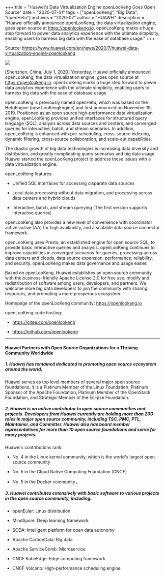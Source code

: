+++
title = "Huawei's Data Virtualization Engine openLooKeng Goes Open Source"
date = "2020-07-01"
tags = ["openLooKeng", "Big Data", "openHetu"]
archives = "2020-07"
author = "HUAWEI"
description = "Huawei officially announced openLooKeng, the data virtualization engine, goes open source at https://openlookeng.io. openLooKeng marks a huge step forward to power data analytics experience with the ultimate simplicity, enabling users to harness big data with the ease of database usage."
+++

Source: <hhttps://www.huawei.com/en/news/2020/7/huawei-data-virtualization-engine-openlookeng>


[<img src="/en-us/blog/zerodefect/2020-07-01-openlookeng-open-source.jpg">](<https://openlookeng.io>)

[Shenzhen, China, July 1, 2020] Yesterday, Huawei officially announced openLooKeng, the data virtualization engine, goes open source at <https://openlookeng.io>. openLooKeng marks a huge step forward to power data analytics experience with the ultimate simplicity, enabling users to harness big data with the ease of database usage.

openLooKeng is previously named openHetu, which was based on the HetuEngine (now LooKengEngine) and first announced on November 19, 2019. Positioned as an open source high-performance data virtualization engine, openLooKeng provides unified interfaces for structured query language (SQL), analysis across data sources and centers, and converged queries for interactive, batch, and stream scenarios. In addition, openLooKeng is enhanced with pre-scheduling, cross-source indexing, dynamic filtering, cross-source collaboration, and scale-out capabilities.

The drastic growth of big data technologies is increasing data diversity and distribution, and greatly complicating query scenarios and big data usage. Huawei started the openLooKeng project to address these issues with a data virtualization engine.

openLooKeng features:

- Unified SQL interfaces for accessing disparate data sources

- Local data processing without data migration, and processing across data centers and hybrid clouds

- Interactive, batch, and stream querying (The first version supports interactive queries)

openLooKeng also provides a new level of convenience with coordinator active-active (AA) for high availability, and a scalable data source connector framework.

openLooKeng uses Presto, an established engine for open source SQL, to provide basic interactive queries and analysis. openLooKeng continues to improve capabilities in converged scenarios for queries, processing across data centers and clouds, data source expansion, performance, reliability, and security. openLooKeng makes data governance and usage easier.

Based on openLooKeng, Huawei establishes an open source community with the business-friendly Apache License 2.0 for free use, modify and redistribution of software among users, developers, and partners. We welcome more big data developers to join the community with sharing resources, and promoting a more prosperous ecosystem.

Homepage of the openLooKeng community: <https://openlookeng.io>

openLooKeng code hosting: 

- <https://gitee.com/openlookeng> 

- <https://github.com/openlookeng>


---

#### Huawei Partners with Open Source Organizations for a Thriving Community Worldwide

##### 1. Huawei has remained dedicated to promoting open source ecosystem around the world.

Huawei serves as top level members of several major open source foundations. It is a Platinum Member of the Linux Foundation, Platinum Sponsor of the Apache Foundation, Platinum Member of the OpenStack Foundation, and Strategic Member of the Eclipse Foundation.

##### 2.  Huawei is an active contributor to open source communities and projects. Developers from Huawei currently are holding more than 200 roles in major open source community, including TSC, PMC, PTL, Maintainer, and Committer. Huawei also has board member representatives for more than 10 open source foundations and serve for many projects.

Huawei’s contributions rank:

- No. 4 in the Linux kernel community, which is the world's largest open source community

- No. 5 in the Cloud Native Computing Foundation (CNCF)

- No. 5 in the Docker community， 

##### 3. Huawei contributes extensively with basic software to various projects in the open source community, including:

- openEuler: Linux distribution

- MindSpore: Deep learning framework

- SODA: Intelligent platform for open data autonomy

- Apache CarbonData: Big data

- Apache ServiceComb: Microservice

- CNCF KubeEdge: Edge computing framework

- CNCF Volcano: High-performance scheduling engine
